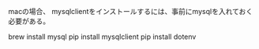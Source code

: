 

macの場合、 mysqlclientをインストールするには、事前にmysqlを入れておく必要がある。

brew install mysql
pip install mysqlclient
pip install dotenv